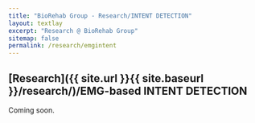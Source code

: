 ```yaml
---
title: "BioRehab Group - Research/INTENT DETECTION"
layout: textlay
excerpt: "Research @ BioRehab Group"
sitemap: false
permalink: /research/emgintent
---
```


## [Research]({{ site.url }}{{ site.baseurl }}/research/)/EMG-based INTENT DETECTION
Coming soon.
